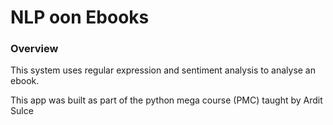 # NLP oon Ebooks

### Overview

This system uses regular expression and sentiment analysis to 
analyse an ebook.

This app was built as part of the python mega course (PMC) taught by Ardit Sulce